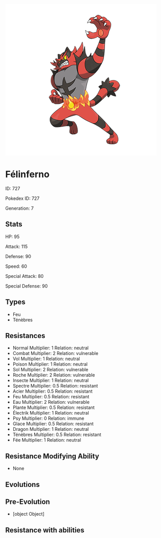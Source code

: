 ![](https://raw.githubusercontent.com/PokeAPI/sprites/master/sprites/pokemon/other/official-artwork/727.png)

# Félinferno
ID: 727

Pokedex ID: 727

Generation: 7

## Stats

HP: 95

Attack: 115

Defense: 90

Speed: 60

Special Attack: 80

Special Defense: 90

## Types

- Feu
- Ténèbres
## Resistances

- Normal Multiplier: 1 Relation: neutral
- Combat Multiplier: 2 Relation: vulnerable
- Vol Multiplier: 1 Relation: neutral
- Poison Multiplier: 1 Relation: neutral
- Sol Multiplier: 2 Relation: vulnerable
- Roche Multiplier: 2 Relation: vulnerable
- Insecte Multiplier: 1 Relation: neutral
- Spectre Multiplier: 0.5 Relation: resistant
- Acier Multiplier: 0.5 Relation: resistant
- Feu Multiplier: 0.5 Relation: resistant
- Eau Multiplier: 2 Relation: vulnerable
- Plante Multiplier: 0.5 Relation: resistant
- Électrik Multiplier: 1 Relation: neutral
- Psy Multiplier: 0 Relation: immune
- Glace Multiplier: 0.5 Relation: resistant
- Dragon Multiplier: 1 Relation: neutral
- Ténèbres Multiplier: 0.5 Relation: resistant
- Fée Multiplier: 1 Relation: neutral
## Resistance Modifying Ability

- None

## Evolutions

## Pre-Evolution

- [object Object]

## Resistance with abilities
